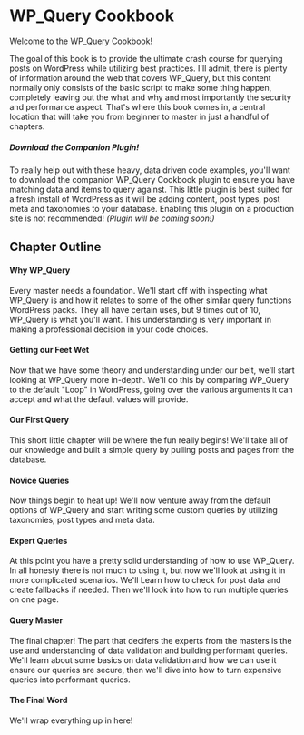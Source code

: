 # WP_Query Cookbook

Welcome to the WP_Query Cookbook!

The goal of this book is to provide the ultimate crash course for querying posts on WordPress while utilizing best practices. I'll admit, there is plenty of information around the web that covers WP_Query, but this content normally only consists of the basic script to make some thing happen, completely leaving out the what and why and most importantly the security and performance aspect. That's where this book comes in, a central location that will take you from beginner to master in just a handful of chapters.

##### Download the Companion Plugin!
To really help out with these heavy, data driven code examples, you'll want to download the companion WP_Query Cookbook plugin to ensure you have matching data and items to query against. This little plugin is best suited for a fresh install of WordPress as it will be adding content, post types, post meta and taxonomies to your database. Enabling this plugin on a production site is not recommended! *(Plugin will be coming soon!)*

## Chapter Outline
#### Why WP_Query
Every master needs a foundation. We'll start off with inspecting what WP_Query is and how it relates to some of the other similar query functions WordPress packs. They all have certain uses, but 9 times out of 10, WP_Query is what you'll want. This understanding is very important in making a professional decision in your code choices.

#### Getting our Feet Wet
Now that we have some theory and understanding under our belt, we'll start looking at WP_Query more in-depth. We'll do this by comparing WP_Query to the default "Loop" in WordPress, going over the various arguments it can accept and what the default values will provide.

#### Our First Query
This short little chapter will be where the fun really begins! We'll take all of our knowledge and built a simple query by pulling posts and pages from the database.

#### Novice Queries
Now things begin to heat up! We'll now venture away from the default options of WP_Query and start writing some custom queries by utilizing taxonomies, post types and meta data.

#### Expert Queries
At this point you have a pretty solid understanding of how to use WP_Query. In all honesty there is not much to using it, but now we'll look at using it in more complicated scenarios. We'll Learn how to check for post data and create fallbacks if needed. Then we'll look into how to run multiple queries on one page.

#### Query Master
The final chapter! The part that decifers the experts from the masters is the use and understanding of data validation and building performant queries. We'll learn about some basics on data validation and how we can use it ensure our queries are secure, then we'll dive into how to turn expensive queries into performant queries.

#### The Final Word
We'll wrap everything up in here!